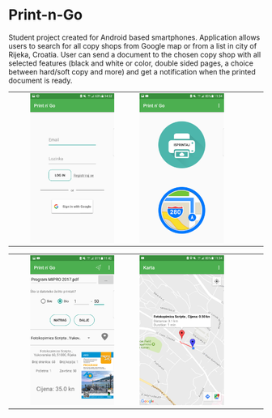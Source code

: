 # Print-n-Go
Student project created for Android based smartphones. 
Application allows users to search for all copy shops from Google map or from a list in city of Rijeka, Croatia. User can send a document to the chosen copy shop with all selected features (black and white or color, double sided pages, a choice between hard/soft copy and more) and get a notification when the printed document is ready.


<table border="0" cellspacing="0" cellpadding="0">
    <tr>
        <td class="style8" align="center" border="0" cellspacing="0" cellpadding="0">
            <img src="/images/login.png" width="70%" /></td>
        <td class="style8">
            <img src="/images/menu.png" width="70%" /></td>
    </tr>
</table>

<table border="0" cellspacing="0" cellpadding="0">
    <tr>
        <td class="style8" align="center">
            <img src="/images/order.png" width="70%" /></td>
        <td class="style8">
            <img src="/images/map.png" width="70%" /></td>
    </tr>
</table>
